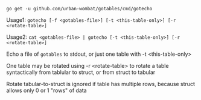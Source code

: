 `go get -u github.com/urban-wombat/gotables/cmd/gotecho`

Usage1: `gotecho [-f <gotables-file>] [-t <this-table-only>] [-r <rotate-table>]`

Usage2: `cat <gotables-file> | gotecho [-t <this-table-only>] [-r <rotate-table>]`

Echo a file of `gotables` to stdout, or just one table with -t \<this-table-only\>

One table may be rotated using -r \<rotate-table\> to rotate a table syntactically from tablular to struct,
or from struct to tabular

Rotate tabular-to-struct is ignored if table has multiple rows, because struct allows only 0 or 1 "rows" of data

